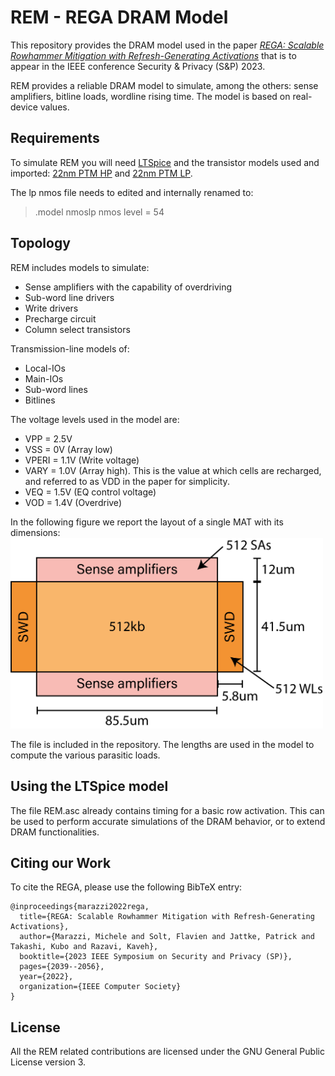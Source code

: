 # REM - REGA DRAM Model

This repository provides the DRAM model used in the paper _[REGA: Scalable Rowhammer Mitigation with
Refresh-Generating Activations](https://comsec.ethz.ch/wp-content/files/rega\_sp23.pdf)_ that is to appear in the IEEE conference Security & Privacy (S&P) 2023.

REM provides a reliable DRAM model to simulate, among the others: sense amplifiers, bitline loads, wordline rising time. The model is based on real-device values.
## Requirements

To simulate REM you will need [LTSpice](https://www.analog.com/en/design-center/design-tools-and-calculators/ltspice-simulator.html) and the transistor models used and imported: [22nm PTM HP](https://ptm.asu.edu/modelcard/HP/22nm_HP.pm) and [22nm PTM LP](https://ptm.asu.edu/modelcard/LP/22nm_LP.pm). 

The lp nmos file needs to edited and internally renamed to:
> .model  nmoslp  nmos  level = 54

## Topology
REM includes models to simulate:
- Sense amplifiers with the capability of overdriving
- Sub-word line drivers
- Write drivers
- Precharge circuit
- Column select transistors

Transmission-line models of:
- Local-IOs
- Main-IOs
- Sub-word lines 
- Bitlines

The voltage levels used in the model are:
- VPP = 2.5V
- VSS = 0V (Array low)
- VPERI = 1.1V (Write voltage)
- VARY = 1.0V (Array high). This is the value at which cells are recharged, and referred to as VDD in the paper for simplicity.
- VEQ = 1.5V (EQ control voltage)
- VOD = 1.4V (Overdrive)

In the following figure we report the layout of a single MAT with its dimensions:
<img src="layout.png" width="500"/>

The file is included in the repository. The lengths are used in the model to compute the various parasitic loads.

## Using the LTSpice model
The file REM.asc already contains timing for a basic row activation. This can be used to perform accurate simulations of the DRAM behavior, or to extend DRAM functionalities.
## Citing our Work

To cite the REGA, please use the following BibTeX entry:

```
@inproceedings{marazzi2022rega,
  title={REGA: Scalable Rowhammer Mitigation with Refresh-Generating Activations},
  author={Marazzi, Michele and Solt, Flavien and Jattke, Patrick and Takashi, Kubo and Razavi, Kaveh},
  booktitle={2023 IEEE Symposium on Security and Privacy (SP)},
  pages={2039--2056},
  year={2022},
  organization={IEEE Computer Society}
}
```

## License
All the REM related contributions are licensed under the GNU General Public License version 3.
